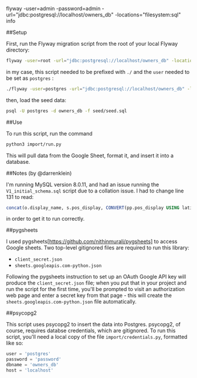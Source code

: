 flyway -user=admin -password=admin -url="jdbc:postgresql://localhost/owners_db" -locations="filesystem:sql" info

##Setup

First, run the Flyway migration script from the root of your local Flyway directory:

```bash
flyway -user=root -url="jdbc:postgresql://localhost/owners_db" -locations="filesystem:/path-to-this-app/owners-db/sql" migrate
```

in my case, this script needed to be prefixed with `./` and the `user` needed to be set as `postgres` :

```bash
./flyway -user=postgres -url="jdbc:postgresql://localhost/owners_db" -locations="filesystem:/Users/darrenklein/desktop/darren/development/bushwickfc/owners-db/sql" migrate
```

then, load the seed data:

```bash
psql -U postgres -d owners_db -f seed/seed.sql
```

##Use

To run this script, run the command

```bash
python3 import/run.py
```

This will pull data from the Google Sheet, format it, and insert it into a database.

##Notes (by @darrenklein)

I'm running MySQL version 8.0.11, and had an issue running the `V1_initial_schema.sql` script due to a collation issue. I had to change line 131 to read:

```sql
concat(o.display_name, s.pos_display, CONVERT(pp.pos_display USING latin1)) as pos_display,
```

in order to get it to run correctly.

##pygsheets

I used pygsheets[https://github.com/nithinmurali/pygsheets] to access Google sheets. Two top-level gitignored files are required to run this library:

- `client_secret.json`
- `sheets.googleapis.com-python.json`

Following the pygsheets instruction to set up an OAuth Google API key will produce the `client_secret.json` file; when you put that in your project and run the script for the first time, you'll be prompted to visit an authorization web page and enter a secret key from that page - this will create the `sheets.googleapis.com-python.json` file automatically.

##psycopg2

This script uses psycopg2 to insert the data into Postgres. psycopg2, of course, requires databse credentials, which are gitignored. To run this script, you'll need a local copy of the file `import/credentials.py`, formatted like so:

```python
user = 'postgres'
password = 'password'
dbname = 'owners_db'
host = 'localhost'
```
